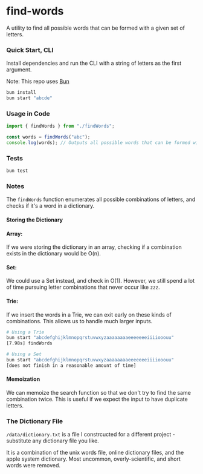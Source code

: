 # find-words

A utility to find all possible words that can be formed with a given set of letters.

### Quick Start, CLI

Install dependencies and run the CLI with a string of letters as the first argument.

Note: This repo uses [Bun](https://bun.sh/)

```bash
bun install
bun start "abcde"
```

### Usage in Code

```typescript
import { findWords } from "./findWords";

const words = findWords("abc");
console.log(words); // Outputs all possible words that can be formed with 'abc'
```

### Tests

```bash
bun test
```

### Notes

The `findWords` function enumerates all possible combinations of letters, and checks if it's a word in a dictionary.

#### Storing the Dictionary

#### Array:

If we were storing the dictionary in an array, checking if a combination exists in the dictionary would be O(n).

#### Set:

We could use a Set instead, and check in O(1). However, we still spend a lot of time pursuing letter combinations that never occur like `zzz`.

#### Trie:

If we insert the words in a Trie, we can exit early on these kinds of combinations. This allows us to handle much larger inputs.

```bash
# Using a Trie
bun start "abcdefghijklmnopqrstuvwxyzaaaaaaaaeeeeeeeiiiiooouu"
[7.98s] findWords

# Using a Set
bun start "abcdefghijklmnopqrstuvwxyzaaaaaaaaeeeeeeeiiiiooouu"
[does not finish in a reasonable amount of time]
```

#### Memoization

We can memoize the search function so that we don't try to find the same combination twice. This is useful if we expect the input to have duplicate letters.

### The Dictionary File

`/data/dictionary.txt` is a file I constrcucted for a different project - substitute any dictionary file you like.

It is a combination of the unix words file, online dictionary files, and the apple system dictionary. Most uncommon, overly-scientific, and short words were removed.
